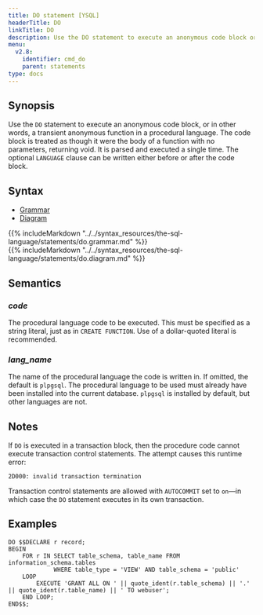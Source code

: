```yaml
---
title: DO statement [YSQL]
headerTitle: DO
linkTitle: DO
description: Use the DO statement to execute an anonymous code block or, in other words, a transient anonymous function in a procedural language.
menu:
  v2.8:
    identifier: cmd_do
    parent: statements
type: docs
---
```


## Synopsis

Use the `DO` statement to execute an anonymous code block, or in other words, a transient anonymous function in a procedural language.
The code block is treated as though it were the body of a function with no parameters, returning void. It is parsed and executed a single time.
The optional `LANGUAGE` clause can be written either before or after the code block.

## Syntax

<ul class="nav nav-tabs nav-tabs-yb">
  <li >
    <a href="#grammar" class="nav-link active" id="grammar-tab" data-toggle="tab" role="tab" aria-controls="grammar" aria-selected="true">
      <i class="fas fa-file-alt" aria-hidden="true"></i>
      Grammar
    </a>
  </li>
  <li>
    <a href="#diagram" class="nav-link" id="diagram-tab" data-toggle="tab" role="tab" aria-controls="diagram" aria-selected="false">
      <i class="fas fa-project-diagram" aria-hidden="true"></i>
      Diagram
    </a>
  </li>
</ul>

<div class="tab-content">
  <div id="grammar" class="tab-pane fade show active" role="tabpanel" aria-labelledby="grammar-tab">
  {{% includeMarkdown "../../syntax_resources/the-sql-language/statements/do.grammar.md" %}}
  </div>
  <div id="diagram" class="tab-pane fade" role="tabpanel" aria-labelledby="diagram-tab">
  {{% includeMarkdown "../../syntax_resources/the-sql-language/statements/do.diagram.md" %}}
  </div>
</div>

## Semantics

### *code*
The procedural language code to be executed. This must be specified as a string literal, just as in `CREATE FUNCTION`. Use of a dollar-quoted literal is recommended.

### *lang_name*
The name of the procedural language the code is written in. If omitted, the default is `plpgsql`.
The procedural language to be used must already have been installed into the current database. `plpgsql` is installed by default, but other languages are not.

## Notes

If `DO` is executed in a transaction block, then the procedure code cannot execute transaction control statements. The attempt causes this runtime error:

```
2D000: invalid transaction termination
```

Transaction control statements are  allowed with `AUTOCOMMIT` set to `on`—in which case the `DO` statement executes in its own transaction.

## Examples

```plpgsql
DO $$DECLARE r record;
BEGIN
    FOR r IN SELECT table_schema, table_name FROM information_schema.tables
             WHERE table_type = 'VIEW' AND table_schema = 'public'
    LOOP
        EXECUTE 'GRANT ALL ON ' || quote_ident(r.table_schema) || '.' || quote_ident(r.table_name) || ' TO webuser';
    END LOOP;
END$$;
```
